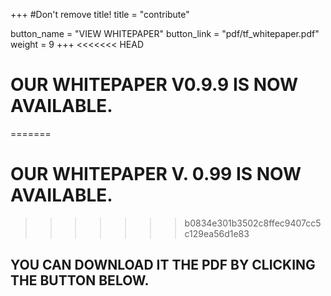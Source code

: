+++
#Don't remove title!
title = "contribute"

button_name = "VIEW WHITEPAPER"
button_link = "pdf/tf_whitepaper.pdf"
weight = 9
+++
<<<<<<< HEAD
# OUR WHITEPAPER V0.9.9 IS NOW AVAILABLE.
=======
# OUR WHITEPAPER V. 0.99 IS NOW AVAILABLE.
>>>>>>> b0834e301b3502c8ffec9407cc5c129ea56d1e83
## YOU CAN DOWNLOAD IT THE PDF BY CLICKING THE BUTTON BELOW.
